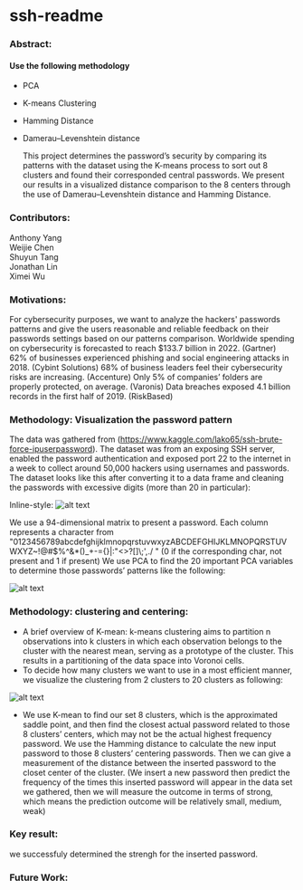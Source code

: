 # ssh-readme
### Abstract:
#### Use the following methodology
* PCA
* K-means Clustering
* Hamming Distance
* Damerau–Levenshtein distance
 	
  This project determines the password’s security by comparing its patterns with the dataset using the K-means process to sort out 8 clusters and found their corresponded central passwords. We present our results in a visualized distance comparison to the 8 centers through the use of Damerau–Levenshtein distance and Hamming Distance. 
 
### Contributors:
Anthony Yang <br />
Weijie Chen<br />
Shuyun Tang <br />
Jonathan Lin <br />
Ximei Wu <br />

### Motivations:
For cybersecurity purposes, we want to analyze the hackers' passwords patterns and give the users reasonable and reliable feedback on their passwords settings based on our patterns comparison. 
Worldwide spending on cybersecurity is forecasted to reach $133.7 billion in 2022. (Gartner)
62% of businesses experienced phishing and social engineering attacks in 2018. (Cybint Solutions)
68% of business leaders feel their cybersecurity risks are increasing. (Accenture)
Only 5% of companies’ folders are properly protected, on average. (Varonis)
Data breaches exposed 4.1 billion records in the first half of 2019. (RiskBased)


### Methodology: Visualization the password pattern
The data was gathered from (https://www.kaggle.com/lako65/ssh-brute-force-ipuserpassword). The dataset was from an exposing SSH server, enabled the password authentication and exposed port 22 to the internet in a week to collect around 50,000 hackers using usernames and passwords. The dataset looks like this after converting it to a data frame and cleaning the passwords with excessive digits (more than 20 in particular): 

Inline-style: 
![alt text](https://github.com/44Shu/ssh-readme/blob/master/SSH%20DATASET%20PIC.png)


We use a 94-dimensional matrix to present a password. Each column represents a character from "0123456789abcdefghijklmnopqrstuvwxyzABCDEFGHIJKLMNOPQRSTUVWXYZ~!@#$%^&*()_+-={}|:\"<>?[]\\;',./ " (0 if the corresponding char, not present and 1 if present)
We use PCA to find the 20 important PCA variables to determine those passwords’ patterns like the following: 

![alt text](https://github.com/44Shu/ssh-readme/blob/master/PCA%20chart.png)

### Methodology: clustering and centering:
* A brief overview of K-mean:  k-means clustering aims to partition n observations into k clusters in which each observation belongs to the cluster with the nearest mean, serving as a prototype of the cluster. This results in a partitioning of the data space into Voronoi cells. 
* To decide how many clusters we want to use in a most efficient manner, we visualize the clustering from 2 clusters to 20 clusters as following:

![alt text](https://github.com/44Shu/ssh-readme/blob/master/Kmean_clustering.png)

* We use K-mean to find our set 8 clusters, which is the approximated saddle point, and then find the closest actual password related to those 8 clusters’ centers, which may not be the actual highest frequency password.
We use the Hamming distance to calculate the new input password to those 8 clusters’ centering passwords. Then we can give a measurement of the distance between the inserted password to the closet center of the cluster. (We insert a new password then predict the frequency of the times this inserted password will appear in the data set we gathered, then we will measure the outcome in terms of strong, which means the prediction outcome will be relatively small, medium, weak)

### Key result:
we successfuly determined the strengh for the inserted password.
### Future Work:

